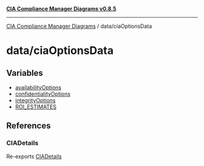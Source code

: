 [**CIA Compliance Manager Diagrams v0.8.5**](../../README.md)

***

[CIA Compliance Manager Diagrams](../../modules.md) / data/ciaOptionsData

# data/ciaOptionsData

## Variables

- [availabilityOptions](variables/availabilityOptions.md)
- [confidentialityOptions](variables/confidentialityOptions.md)
- [integrityOptions](variables/integrityOptions.md)
- [ROI\_ESTIMATES](variables/ROI_ESTIMATES.md)

## References

### CIADetails

Re-exports [CIADetails](../../types/cia-services/interfaces/CIADetails.md)

